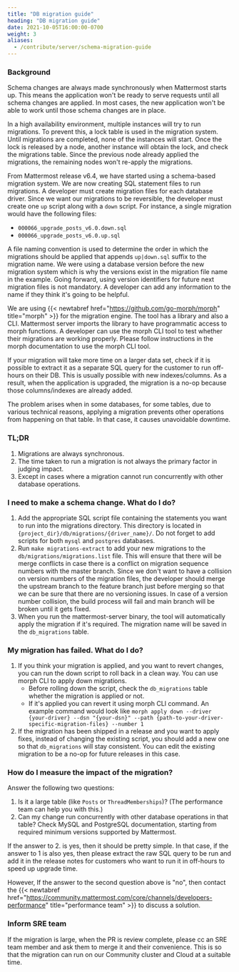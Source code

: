 ```yaml
---
title: "DB migration guide"
heading: "DB migration guide"
date: 2021-10-05T16:00:00-0700
weight: 3
aliases:
  - /contribute/server/schema-migration-guide
---
```


### Background

Schema changes are always made synchronously when Mattermost starts up. This means the application won't be ready to serve requests until all schema changes are applied. In most cases, the new application won't be able to work until those schema changes are in place.

In a high availability environment, multiple instances will try to run migrations. To prevent this, a lock table is used in the migration system. Until migrations are completed, none of the instances will start. Once the lock is released by a node, another instance will obtain the lock, and check the migrations table. Since the previous node already applied the migrations, the remaining nodes won't re-apply the migrations.

From Mattermost release v6.4, we have started using a schema-based migration system. We are now creating SQL statement files to run migrations. A developer must create migration files for each database driver. Since we want our migrations to be reversible, the developer must create one `up` script along with a `down` script. For instance, a single migration would have the following files:

- `000066_upgrade_posts_v6.0.down.sql`
- `000066_upgrade_posts_v6.0.up.sql`

A file naming convention is used to determine the order in which the migrations should be applied that appends `up|down.sql` suffix to the migration name. We were using a database version before the new migration system which is why the versions exist in the migration file name in the example. Going forward, using version identifiers for future next migration files is not mandatory. A developer can add any information to the name if they think it's going to be helpful.

We are using {{< newtabref href="https://github.com/go-morph/morph" title="morph" >}} for the migration engine. The tool has a library and also a CLI. Mattermost server imports the library to have programmatic access to morph functions. A developer can use the morph CLI tool to test whether their migrations are working properly. Please follow instructions in the morph documentation to use the morph CLI tool.

If your migration will take more time on a larger data set, check if it is possible to extract it as a separate SQL query for the customer to run off-hours on their DB. This is usually possible with new indexes/columns. As a result, when the application is upgraded, the migration is a no-op because those columns/indexes are already added.

The problem arises when in some databases, for some tables, due to various technical reasons, applying a migration prevents other operations from happening on that table. In that case, it causes unavoidable downtime.

### TL;DR

1. Migrations are always synchronous.
2. The time taken to run a migration is not always the primary factor in judging impact.
3. Except in cases where a migration cannot run concurrently with other database operations.

### I need to make a schema change. What do I do?

1. Add the appropriate SQL script file containing the statements you want to run into the migrations directory. This directory is located in `{project_dir}/db/migrations/{driver_name}/`. Do not forget to add scripts for both `mysql` and `postgres` databases.
2. Run `make migrations-extract` to add your new migrations to the `db/migrations/migrations.list` file. This will ensure that there will be merge conflicts in case there is a conflict on migration sequence numbers with the master branch. Since we don't want to have a collision on version numbers of the migration files, the developer should merge the upstream branch to the feature branch just before merging so that we can be sure that there are no versioning issues. In case of a version number collision, the build process will fail and main branch will be broken until it gets fixed.
3. When you run the mattermost-server binary, the tool will automatically apply the migration if it's required. The migration name will be saved in the `db_migrations` table.

### My migration has failed. What do I do?
1. If you think your migration is applied, and you want to revert changes, you can run the down script to roll back in a clean way. You can use morph CLI to apply down migrations.
    - Before rolling down the script, check the `db_migrations` table whether the migration is applied or not.
    - If it's applied you can revert it using morph CLI command. An example command would look like `morph apply down --driver {your-driver} --dsn "{your-dsn}" --path {path-to-your-driver-specific-migration-files} --number 1`
2. If the migration has been shipped in a release and you want to apply fixes, instead of changing the existing script, you should add a new one so that `db_migrations` will stay consistent. You can edit the existing migration to be a no-op for future releases in this case.

### How do I measure the impact of the migration?

Answer the following two questions:
1. Is it a large table (like `Posts` or `ThreadMemberships`)? (The performance team can help you with this.)
2. Can my change run concurrently with other database operations in that table? Check MySQL and PostgreSQL documentation, starting from required minimum versions supported by Mattermost.

If the answer to 2. is yes, then it should be pretty simple. In that case, if the answer to 1 is also yes, then please extract the raw SQL query to be run and add it in the release notes for customers who want to run it in off-hours to speed up upgrade time.

However, If the answer to the second question above is "no", then contact the {{< newtabref href="https://community.mattermost.com/core/channels/developers-performance" title="performance team" >}} to discuss a solution.

### Inform SRE team

If the migration is large, when the PR is review complete, please cc an SRE team member and ask them to merge it and their convenience. This is so that the migration can run on our Community cluster and Cloud at a suitable time.
